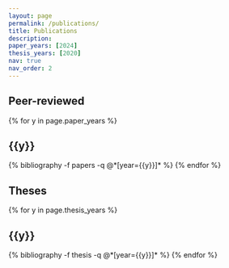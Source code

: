```yaml
---
layout: page
permalink: /publications/
title: Publications
description:
paper_years: [2024]
thesis_years: [2020]
nav: true
nav_order: 2
---
```


<!-- _pages/publications.md -->
<div class="publications">

<h2>Peer-reviewed</h2>

{% for y in page.paper_years %}
  <h2 class="year">{{y}}</h2>
  {% bibliography -f papers -q @*[year={{y}}]* %}
{% endfor %}

<div class="publications">
<h2>Theses</h2>

{% for y in page.thesis_years %}
  <h2 class="year">{{y}}</h2>
  {% bibliography -f thesis -q @*[year={{y}}]* %}
{% endfor %}

</div>
